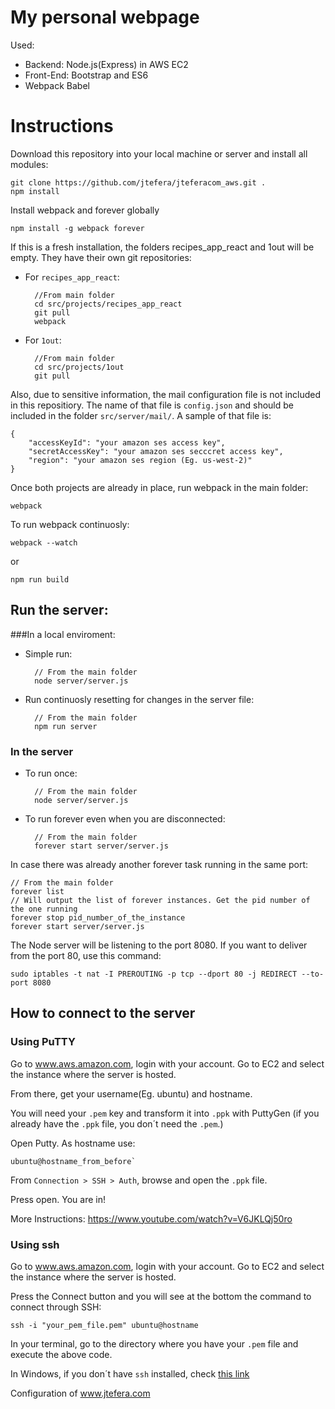 My personal webpage
===================
Used:
* Backend: Node.js(Express) in AWS EC2
* Front-End: Bootstrap and ES6
* Webpack Babel 

# Instructions

Download this repository into your local machine or server and install all modules:

    git clone https://github.com/jtefera/jteferacom_aws.git .
    npm install

Install webpack and forever globally

    npm install -g webpack forever

If this is a fresh installation, the folders recipes_app_react and 1out will be empty. They have their own git repositories:

+ For `recipes_app_react`:

        //From main folder 
        cd src/projects/recipes_app_react
        git pull
        webpack


+ For `1out`:

        //From main folder
        cd src/projects/1out
        git pull


Also, due to sensitive information, the mail configuration file is not included in this repositiory. The name of that file is `config.json` and should be included in the folder `src/server/mail/`. A sample of that file is:

    {
        "accessKeyId": "your amazon ses access key",
        "secretAccessKey": "your amazon ses secccret access key",
        "region": "your amazon ses region (Eg. us-west-2)"
    }


Once both projects are already in place, run webpack in the main folder:

    webpack

To run webpack continuosly:

    webpack --watch

or

    npm run build

## Run the server:

###In a local enviroment:

+ Simple run:

        // From the main folder
        node server/server.js

+ Run continuosly resetting for changes in the server file:

        // From the main folder
        npm run server

### In the server

+ To run once:

        // From the main folder
        node server/server.js

+ To run forever even when you are disconnected:

        // From the main folder
        forever start server/server.js

In case there was already another forever task running in the same port:

    // From the main folder
    forever list
    // Will output the list of forever instances. Get the pid number of the one running 
    forever stop pid_number_of_the_instance
    forever start server/server.js

The Node server will be listening to the port 8080. If you want to deliver from the port 80, use this command:

    sudo iptables -t nat -I PREROUTING -p tcp --dport 80 -j REDIRECT --to-port 8080

## How to connect to the server
### Using PuTTY
Go to www.aws.amazon.com, login with your account. Go to EC2 and select the instance where the server is hosted.

From there, get your username(Eg. ubuntu) and hostname.

You will need your `.pem` key and transform it into `.ppk` with PuttyGen (if you already have the `.ppk` file, you don´t need the `.pem`.)

Open Putty. As hostname use:

    ubuntu@hostname_from_before`

From `Connection > SSH > Auth`, browse and open the `.ppk` file.

Press open. You are in!

More Instructions: https://www.youtube.com/watch?v=V6JKLQj50ro

### Using ssh
Go to www.aws.amazon.com, login with your account. Go to EC2 and select the instance where the server is hosted.

Press the Connect button and you will see at the bottom the command to connect through SSH:

    ssh -i "your_pem_file.pem" ubuntu@hostname

In your terminal, go to the directory where you have your `.pem` file and execute the above code.

In Windows, if you don´t have `ssh` installed, check [this link](https://www.outcoldman.com/en/archive/2014/07/20/scoop/)







Configuration of www.jtefera.com
